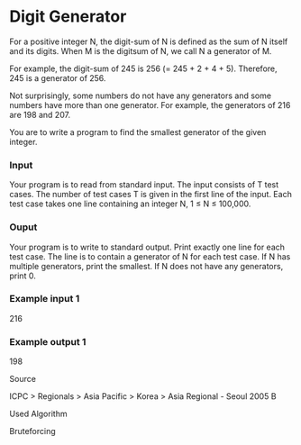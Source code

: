 # Digit Generator
 
For a positive integer N, the digit-sum of N is defined as the sum of N itself and its digits. When M is the digitsum of N, we call N a generator of M.

For example, the digit-sum of 245 is 256 (= 245 + 2 + 4 + 5). Therefore, 245 is a generator of 256.

Not surprisingly, some numbers do not have any generators and some numbers have more than one generator. For example, the generators of 216 are 198 and 207.

You are to write a program to find the smallest generator of the given integer.


### Input
Your program is to read from standard input. The input consists of T test cases. The number of test cases T is given in the first line of the input. Each test case takes one line containing an integer N, 1 ≤ N ≤ 100,000.

### Ouput
Your program is to write to standard output. Print exactly one line for each test case. The line is to contain a generator of N for each test case. If N has multiple generators, print the smallest. If N does not have any generators, print 0.

### Example input 1

216

### Example output 1 

198

Source

ICPC > Regionals > Asia Pacific > Korea > Asia Regional - Seoul 2005 B

Used Algorithm

Bruteforcing
